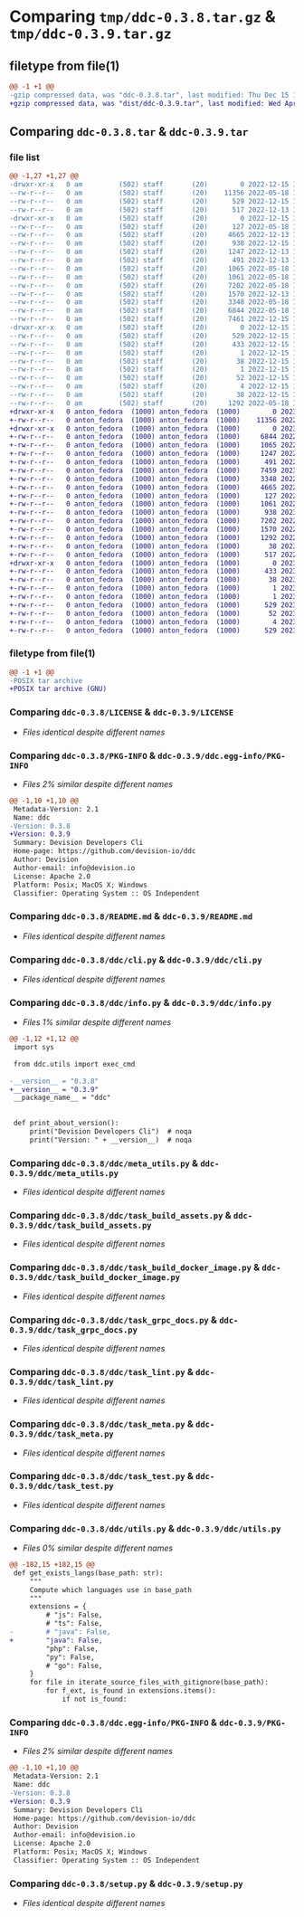 # Comparing `tmp/ddc-0.3.8.tar.gz` & `tmp/ddc-0.3.9.tar.gz`

## filetype from file(1)

```diff
@@ -1 +1 @@
-gzip compressed data, was "ddc-0.3.8.tar", last modified: Thu Dec 15 15:29:17 2022, max compression
+gzip compressed data, was "dist/ddc-0.3.9.tar", last modified: Wed Apr 12 09:16:54 2023, max compression
```

## Comparing `ddc-0.3.8.tar` & `ddc-0.3.9.tar`

### file list

```diff
@@ -1,27 +1,27 @@
-drwxr-xr-x   0 am         (502) staff       (20)        0 2022-12-15 15:29:17.041231 ddc-0.3.8/
--rw-r--r--   0 am         (502) staff       (20)    11356 2022-05-18 13:57:23.000000 ddc-0.3.8/LICENSE
--rw-r--r--   0 am         (502) staff       (20)      529 2022-12-15 15:29:17.041092 ddc-0.3.8/PKG-INFO
--rw-r--r--   0 am         (502) staff       (20)      517 2022-12-13 10:57:23.000000 ddc-0.3.8/README.md
-drwxr-xr-x   0 am         (502) staff       (20)        0 2022-12-15 15:29:17.040130 ddc-0.3.8/ddc/
--rw-r--r--   0 am         (502) staff       (20)      127 2022-05-18 13:57:23.000000 ddc-0.3.8/ddc/__init__.py
--rw-r--r--   0 am         (502) staff       (20)     4665 2022-12-13 10:57:23.000000 ddc-0.3.8/ddc/cli.py
--rw-r--r--   0 am         (502) staff       (20)      938 2022-12-15 15:27:38.000000 ddc-0.3.8/ddc/info.py
--rw-r--r--   0 am         (502) staff       (20)     1247 2022-12-13 12:25:37.000000 ddc-0.3.8/ddc/meta_utils.py
--rw-r--r--   0 am         (502) staff       (20)      491 2022-12-13 12:25:37.000000 ddc-0.3.8/ddc/task_black.py
--rw-r--r--   0 am         (502) staff       (20)     1065 2022-05-18 13:57:23.000000 ddc-0.3.8/ddc/task_build_assets.py
--rw-r--r--   0 am         (502) staff       (20)     1061 2022-05-18 13:57:23.000000 ddc-0.3.8/ddc/task_build_docker_image.py
--rw-r--r--   0 am         (502) staff       (20)     7202 2022-05-18 13:57:23.000000 ddc-0.3.8/ddc/task_grpc_docs.py
--rw-r--r--   0 am         (502) staff       (20)     1570 2022-12-13 12:25:37.000000 ddc-0.3.8/ddc/task_lint.py
--rw-r--r--   0 am         (502) staff       (20)     3348 2022-05-18 13:57:23.000000 ddc-0.3.8/ddc/task_meta.py
--rw-r--r--   0 am         (502) staff       (20)     6844 2022-05-18 13:57:23.000000 ddc-0.3.8/ddc/task_test.py
--rw-r--r--   0 am         (502) staff       (20)     7461 2022-12-15 14:27:23.000000 ddc-0.3.8/ddc/utils.py
-drwxr-xr-x   0 am         (502) staff       (20)        0 2022-12-15 15:29:17.040917 ddc-0.3.8/ddc.egg-info/
--rw-r--r--   0 am         (502) staff       (20)      529 2022-12-15 15:29:16.000000 ddc-0.3.8/ddc.egg-info/PKG-INFO
--rw-r--r--   0 am         (502) staff       (20)      433 2022-12-15 15:29:16.000000 ddc-0.3.8/ddc.egg-info/SOURCES.txt
--rw-r--r--   0 am         (502) staff       (20)        1 2022-12-15 15:29:16.000000 ddc-0.3.8/ddc.egg-info/dependency_links.txt
--rw-r--r--   0 am         (502) staff       (20)       38 2022-12-15 15:29:16.000000 ddc-0.3.8/ddc.egg-info/entry_points.txt
--rw-r--r--   0 am         (502) staff       (20)        1 2022-12-15 15:29:16.000000 ddc-0.3.8/ddc.egg-info/not-zip-safe
--rw-r--r--   0 am         (502) staff       (20)       52 2022-12-15 15:29:16.000000 ddc-0.3.8/ddc.egg-info/requires.txt
--rw-r--r--   0 am         (502) staff       (20)        4 2022-12-15 15:29:16.000000 ddc-0.3.8/ddc.egg-info/top_level.txt
--rw-r--r--   0 am         (502) staff       (20)       38 2022-12-15 15:29:17.041268 ddc-0.3.8/setup.cfg
--rw-r--r--   0 am         (502) staff       (20)     1292 2022-05-18 13:57:23.000000 ddc-0.3.8/setup.py
+drwxr-xr-x   0 anton_fedora  (1000) anton_fedora  (1000)        0 2023-04-12 09:16:54.000000 ddc-0.3.9/
+-rw-r--r--   0 anton_fedora  (1000) anton_fedora  (1000)    11356 2022-11-17 10:57:34.000000 ddc-0.3.9/LICENSE
+drwxr-xr-x   0 anton_fedora  (1000) anton_fedora  (1000)        0 2023-04-12 09:16:54.000000 ddc-0.3.9/ddc/
+-rw-r--r--   0 anton_fedora  (1000) anton_fedora  (1000)     6844 2022-11-17 10:57:34.000000 ddc-0.3.9/ddc/task_test.py
+-rw-r--r--   0 anton_fedora  (1000) anton_fedora  (1000)     1065 2022-11-17 10:57:34.000000 ddc-0.3.9/ddc/task_build_assets.py
+-rw-r--r--   0 anton_fedora  (1000) anton_fedora  (1000)     1247 2022-12-13 11:01:52.000000 ddc-0.3.9/ddc/meta_utils.py
+-rw-r--r--   0 anton_fedora  (1000) anton_fedora  (1000)      491 2022-12-13 11:01:52.000000 ddc-0.3.9/ddc/task_black.py
+-rw-r--r--   0 anton_fedora  (1000) anton_fedora  (1000)     7459 2023-04-12 09:13:32.000000 ddc-0.3.9/ddc/utils.py
+-rw-r--r--   0 anton_fedora  (1000) anton_fedora  (1000)     3348 2022-11-17 10:57:34.000000 ddc-0.3.9/ddc/task_meta.py
+-rw-r--r--   0 anton_fedora  (1000) anton_fedora  (1000)     4665 2022-11-17 10:57:34.000000 ddc-0.3.9/ddc/cli.py
+-rw-r--r--   0 anton_fedora  (1000) anton_fedora  (1000)      127 2022-11-17 10:57:34.000000 ddc-0.3.9/ddc/__init__.py
+-rw-r--r--   0 anton_fedora  (1000) anton_fedora  (1000)     1061 2022-11-17 10:57:34.000000 ddc-0.3.9/ddc/task_build_docker_image.py
+-rw-r--r--   0 anton_fedora  (1000) anton_fedora  (1000)      938 2023-04-12 09:13:32.000000 ddc-0.3.9/ddc/info.py
+-rw-r--r--   0 anton_fedora  (1000) anton_fedora  (1000)     7202 2022-11-17 10:57:34.000000 ddc-0.3.9/ddc/task_grpc_docs.py
+-rw-r--r--   0 anton_fedora  (1000) anton_fedora  (1000)     1570 2022-12-13 11:01:52.000000 ddc-0.3.9/ddc/task_lint.py
+-rw-r--r--   0 anton_fedora  (1000) anton_fedora  (1000)     1292 2022-11-17 10:57:34.000000 ddc-0.3.9/setup.py
+-rw-r--r--   0 anton_fedora  (1000) anton_fedora  (1000)       38 2023-04-12 09:16:54.000000 ddc-0.3.9/setup.cfg
+-rw-r--r--   0 anton_fedora  (1000) anton_fedora  (1000)      517 2022-11-17 10:57:34.000000 ddc-0.3.9/README.md
+drwxr-xr-x   0 anton_fedora  (1000) anton_fedora  (1000)        0 2023-04-12 09:16:54.000000 ddc-0.3.9/ddc.egg-info/
+-rw-r--r--   0 anton_fedora  (1000) anton_fedora  (1000)      433 2023-04-12 09:16:54.000000 ddc-0.3.9/ddc.egg-info/SOURCES.txt
+-rw-r--r--   0 anton_fedora  (1000) anton_fedora  (1000)       38 2023-04-12 09:16:54.000000 ddc-0.3.9/ddc.egg-info/entry_points.txt
+-rw-r--r--   0 anton_fedora  (1000) anton_fedora  (1000)        1 2023-04-12 09:16:54.000000 ddc-0.3.9/ddc.egg-info/not-zip-safe
+-rw-r--r--   0 anton_fedora  (1000) anton_fedora  (1000)        1 2023-04-12 09:16:54.000000 ddc-0.3.9/ddc.egg-info/dependency_links.txt
+-rw-r--r--   0 anton_fedora  (1000) anton_fedora  (1000)      529 2023-04-12 09:16:54.000000 ddc-0.3.9/ddc.egg-info/PKG-INFO
+-rw-r--r--   0 anton_fedora  (1000) anton_fedora  (1000)       52 2023-04-12 09:16:54.000000 ddc-0.3.9/ddc.egg-info/requires.txt
+-rw-r--r--   0 anton_fedora  (1000) anton_fedora  (1000)        4 2023-04-12 09:16:54.000000 ddc-0.3.9/ddc.egg-info/top_level.txt
+-rw-r--r--   0 anton_fedora  (1000) anton_fedora  (1000)      529 2023-04-12 09:16:54.000000 ddc-0.3.9/PKG-INFO
```

### filetype from file(1)

```diff
@@ -1 +1 @@
-POSIX tar archive
+POSIX tar archive (GNU)
```

### Comparing `ddc-0.3.8/LICENSE` & `ddc-0.3.9/LICENSE`

 * *Files identical despite different names*

### Comparing `ddc-0.3.8/PKG-INFO` & `ddc-0.3.9/ddc.egg-info/PKG-INFO`

 * *Files 2% similar despite different names*

```diff
@@ -1,10 +1,10 @@
 Metadata-Version: 2.1
 Name: ddc
-Version: 0.3.8
+Version: 0.3.9
 Summary: Devision Developers Cli
 Home-page: https://github.com/devision-io/ddc
 Author: Devision
 Author-email: info@devision.io
 License: Apache 2.0
 Platform: Posix; MacOS X; Windows
 Classifier: Operating System :: OS Independent
```

### Comparing `ddc-0.3.8/README.md` & `ddc-0.3.9/README.md`

 * *Files identical despite different names*

### Comparing `ddc-0.3.8/ddc/cli.py` & `ddc-0.3.9/ddc/cli.py`

 * *Files identical despite different names*

### Comparing `ddc-0.3.8/ddc/info.py` & `ddc-0.3.9/ddc/info.py`

 * *Files 1% similar despite different names*

```diff
@@ -1,12 +1,12 @@
 import sys
 
 from ddc.utils import exec_cmd
 
-__version__ = "0.3.8"
+__version__ = "0.3.9"
 __package_name__ = "ddc"
 
 
 def print_about_version():
     print("Devision Developers Cli")  # noqa
     print("Version: " + __version__)  # noqa
```

### Comparing `ddc-0.3.8/ddc/meta_utils.py` & `ddc-0.3.9/ddc/meta_utils.py`

 * *Files identical despite different names*

### Comparing `ddc-0.3.8/ddc/task_build_assets.py` & `ddc-0.3.9/ddc/task_build_assets.py`

 * *Files identical despite different names*

### Comparing `ddc-0.3.8/ddc/task_build_docker_image.py` & `ddc-0.3.9/ddc/task_build_docker_image.py`

 * *Files identical despite different names*

### Comparing `ddc-0.3.8/ddc/task_grpc_docs.py` & `ddc-0.3.9/ddc/task_grpc_docs.py`

 * *Files identical despite different names*

### Comparing `ddc-0.3.8/ddc/task_lint.py` & `ddc-0.3.9/ddc/task_lint.py`

 * *Files identical despite different names*

### Comparing `ddc-0.3.8/ddc/task_meta.py` & `ddc-0.3.9/ddc/task_meta.py`

 * *Files identical despite different names*

### Comparing `ddc-0.3.8/ddc/task_test.py` & `ddc-0.3.9/ddc/task_test.py`

 * *Files identical despite different names*

### Comparing `ddc-0.3.8/ddc/utils.py` & `ddc-0.3.9/ddc/utils.py`

 * *Files 0% similar despite different names*

```diff
@@ -182,15 +182,15 @@
 def get_exists_langs(base_path: str):
     """
     Compute which languages use in base_path
     """
     extensions = {
         # "js": False,
         # "ts": False,
-        # "java": False,
+        "java": False,
         "php": False,
         "py": False,
         # "go": False,
     }
     for file in iterate_source_files_with_gitignore(base_path):
         for f_ext, is_found in extensions.items():
             if not is_found:
```

### Comparing `ddc-0.3.8/ddc.egg-info/PKG-INFO` & `ddc-0.3.9/PKG-INFO`

 * *Files 2% similar despite different names*

```diff
@@ -1,10 +1,10 @@
 Metadata-Version: 2.1
 Name: ddc
-Version: 0.3.8
+Version: 0.3.9
 Summary: Devision Developers Cli
 Home-page: https://github.com/devision-io/ddc
 Author: Devision
 Author-email: info@devision.io
 License: Apache 2.0
 Platform: Posix; MacOS X; Windows
 Classifier: Operating System :: OS Independent
```

### Comparing `ddc-0.3.8/setup.py` & `ddc-0.3.9/setup.py`

 * *Files identical despite different names*

